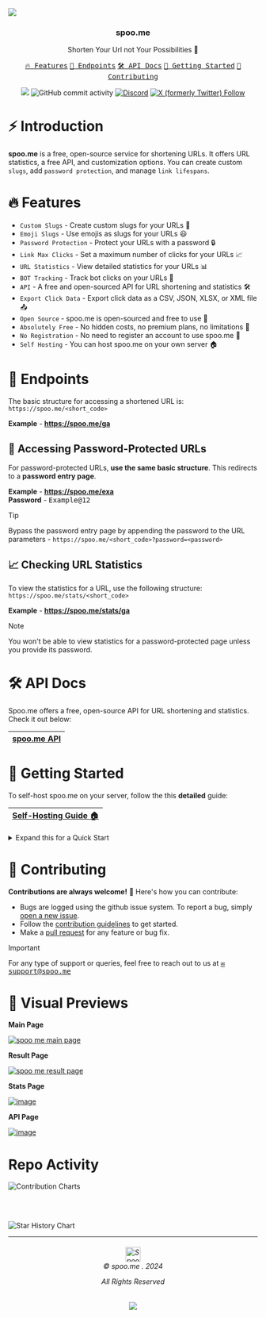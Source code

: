 <image src="https://spoo.me/static/images/banner-rounded.png">

<h3 align="center">spoo.me</h3>
<p align="center">Shorten Your Url not Your Possibilities 🚀</p>

<p align="center">
    <a href="#-features"><kbd>🔥 Features</kbd></a>
    <a href="#-endpoints"><kbd>📌 Endpoints</kbd></a>
    <a href="https://spoo.me/api" target="_blank"><kbd>🛠️ API Docs</kbd></a>
    <a href="#-getting-started"><kbd>🚀 Getting Started</kbd></a>
    <a href="#-contributing"><kbd>🤝 Contributing</kbd></a>
</p>

<p align="center">
<a href="https://status.spoo.me"><img src="https://uptime.betterstack.com/status-badges/v1/monitor/qlmf.svg"></a>
<img src="https://img.shields.io/github/commit-activity/m/spoo-me/url-shortener?logo=github" alt="GitHub commit activity">
<a href="https://spoo.me/discord"><img src="https://img.shields.io/discord/1192388005206433892?logo=discord" alt="Discord"></a>
<a href="https://twitter.com/spoo_me"><img src="https://img.shields.io/twitter/follow/spoo_me?logo=twitter&label=%40spoo_me&color=0bf" alt="X (formerly Twitter) Follow"></a>
</p>

# ⚡ Introduction

**spoo.me** is a free, open-source service for shortening URLs. It offers URL statistics, a free API, and customization options. You can create custom `slugs`, add `password protection`, and manage `link lifespans`.

# 🔥 Features

- `Custom Slugs` - Create custom slugs for your URLs 🎯
- `Emoji Slugs` - Use emojis as slugs for your URLs 😃
- `Password Protection` - Protect your URLs with a password 🔒
- `Link Max Clicks` - Set a maximum number of clicks for your URLs 📈
- `URL Statistics` - View detailed statistics for your URLs 📊
- `BOT Tracking` - Track bot clicks on your URLs 🤖
- `API` - A free and open-sourced API for URL shortening and statistics 🛠️
- `Export Click Data` - Export click data as a CSV, JSON, XLSX, or XML file 📤
- `Open Source` - spoo.me is open-sourced and free to use 📖
- `Absolutely Free` - No hidden costs, no premium plans, no limitations 💸
- `No Registration` - No need to register an account to use spoo.me 📝
- `Self Hosting` - You can host spoo.me on your own server 🏠

# 📌 Endpoints

The basic structure for accessing a shortened URL is: `https://spoo.me/<short_code>`

**Example** - **https://spoo.me/ga**

## 🔐 Accessing Password-Protected URLs

For password-protected URLs, **use the same basic structure**. This redirects to a **password entry page**.

**Example** - **https://spoo.me/exa** <br/>
**Password** - <kbd>Example@12</kbd>

> [!TIP]
> Bypass the password entry page by appending the password to the URL parameters - `https://spoo.me/<short_code>?password=<password>`

## 📈 Checking URL Statistics

To view the statistics for a URL, use the following structure: `https://spoo.me/stats/<short_code>`

**Example** - **https://spoo.me/stats/ga**

> [!NOTE]
> You won't be able to view statistics for a password-protected page unless you provide its password.

# 🛠️ API Docs

Spoo.me offers a free, open-source API for URL shortening and statistics. Check it out below:

|[spoo.me API](https://spoo.me/api)|
|---|

# 🚀 Getting Started


To self-host spoo.me on your server, follow the this **detailed** guide:

|[Self-Hosting Guide 🏠](https://spoo.me/docs/self-hosting)|
|---|


<details>

<summary>Expand this for a Quick Start</summary>

## Method 1 - Docker (Recommended)

### 📋 Prerequisites

- [Docker](https://docs.docker.com/get-docker/) 🐳

### 📂 Clone the repository (Docker Method)

```bash
git clone https://github.com/spoo-me/url-shortener.git
```

### Rename .env.example to .env

```bash
mv .env.example .env
```

### ➕ Adding environment variables to .env file

```bash
MONGODB_URI=<your_MONGODB_URI>
CONTACT_WEBHOOK=<valid_webhook_URI>
URL_REPORT_WEBHOOK=<valid_webhook_URI>
```

> [!NOTE]
> With this method, you can either use a cloud service like [MongoDB Atlas](https://www.mongodb.com/cloud/atlas) to store the data remotely or you can use a local MongoDB instance.
> If you want to use a local MongoDB instance, your MongoDB URI would be `mongodb://localhost:27017/`.

### 🚀 Starting the server

```bash
docker-compose up
```

## Method 2 - Manual

### 📋 Prerequisites

- [MongoDB](https://www.mongodb.com/try/download/community) 🌿
  - MongoDB is only required if you want to store the **data locally**. You can also use a cloud service like [MongoDB Atlas](https://www.mongodb.com/cloud/atlas) to store the data remotely.
- [Python](https://www.python.org/downloads/) 🐍
- [PIP](https://pip.pypa.io/en/stable/installing/) 📦
- [Virtualenv](https://pypi.org/project/virtualenv/) (Optional) 🌐

### 📂 Clone the repository

```bash
git clone https://github.com/spoo-me/url-shortener.git
```

### Creating a virtual environment (Optional)

```bash
python3 -m venv venv
```

### Activate the virtual environment (Optional)

```bash
source venv/bin/activate
```

### 📦 Install dependencies

```bash
pip install -r requirements.txt
```

### Rename .env.example to .env

```bash
mv .env.example .env
```

### ➕ Adding environment variables to .env file

```bash
MONGODB_URI=<your_MONGODB_URI>
CONTACT_WEBHOOK=<valid_webhook_URI>
URL_REPORT_WEBHOOK=<valid_webhook_URI>
```

> [!NOTE]
> If you installed MongoDB locally, your MongoDB URI would be `mongodb://localhost:27017/` or if you are using MongoDB Atlas, you can find your MongoDB URI in the **Connect** tab of your cluster.

### 🚀 Starting the server

```bash
python main.py
```

### 🌐 Access the server

Open your browser and go to `http://localhost:8000` to access the **spoo.me** URL shortener.

</details>

# 🤝 Contributing

**Contributions are always welcome!** 🎉 Here's how you can contribute:

- Bugs are logged using the github issue system. To report a bug, simply [open a new issue](https://github.com/spoo-me/url-shortener/issues/new).
- Follow the [contribution guidelines](contributing.md) to get started.
- Make a [pull request](https://github.com/spoo-me/url-shortener/pull) for any feature or bug fix.

> [!IMPORTANT]
> For any type of support or queries, feel free to reach out to us at <kbd>[✉️ support@spoo.me](mailto:support@spoo.me)</kbd>

# 👀 Visual Previews

**Main Page**

[![spoo me main page](https://raw.githubusercontent.com/spoo-me/url-shortener/main/static/previews/main.png)](https://spoo.me)

**Result Page**

[![spoo me result page](https://raw.githubusercontent.com/spoo-me/url-shortener/main/static/previews/result.png)](https://spoo.me/result/ga)

**Stats Page**

[![image](https://raw.githubusercontent.com/spoo-me/url-shortener/main/static/previews/stats.png)](https://spoo.me/stats/ga)

**API Page**

[![image](https://raw.githubusercontent.com/spoo-me/url-shortener/main/static/previews/api.png)](https://spoo.me/api)

# Repo Activity
![Contribution Charts](https://repobeats.axiom.co/api/embed/48a40934896cbcaff2812e80478ebb701ee49dd4.svg)

<br><br>

<picture>
  <source media="(prefers-color-scheme: dark)" srcset="https://api.star-history.com/svg?repos=spoo-me/url-shortener&type=Date&theme=dark" />
  <img alt="Star History Chart" src="https://api.star-history.com/svg?repos=spoo-me/url-shortener&type=Date" />
</picture>

---

<h6 align="center">
<img src="https://spoo.me/static/images/favicon.png" height=30 title="Spoo.me Copyright">
<br>
© spoo.me . 2024

All Rights Reserved</h6>

<p align="center">
	<a href="https://github.com/spoo-me/url-shortener/blob/master/LICENSE.txt"><img src="https://img.shields.io/static/v1.svg?style=for-the-badge&label=License&message=APACHE-2.0&logoColor=d9e0ee&colorA=363a4f&colorB=b7bdf8"/></a>
</p>